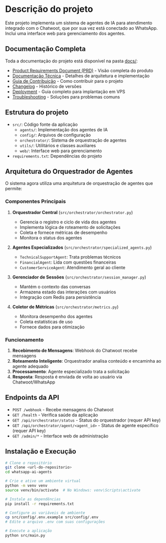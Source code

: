 # Descrição do projeto
Este projeto implementa um sistema de agentes de IA para atendimento integrado com o Chatwoot, que por sua vez está conectado ao WhatsApp. Inclui uma interface web para gerenciamento dos agentes.

## Documentação Completa
Toda a documentação do projeto está disponível na pasta [docs/](docs/):

- [Product Requirements Document (PRD)](docs/PRD.md) - Visão completa do produto
- [Documentação Técnica](docs/technical.md) - Detalhes de arquitetura e implementação
- [Guia de Contribuição](docs/contributing.md) - Como contribuir para o projeto
- [Changelog](docs/CHANGELOG.md) - Histórico de versões
- [Deployment](docs/deployment.md) - Guia completo para implantação em VPS
- [Troubleshooting](docs/TROUBLESHOOTING.md) - Soluções para problemas comuns

## Estrutura do projeto
- `src/`: Código fonte da aplicação
  - `agents/`: Implementação dos agentes de IA
  - `config/`: Arquivos de configuração
  - `orchestrator/`: Sistema de orquestração de agentes
  - `utils/`: Utilitários e classes auxiliares
  - `web/`: Interface web para gerenciamento
- `requirements.txt`: Dependências do projeto

## Arquitetura do Orquestrador de Agentes

O sistema agora utiliza uma arquitetura de orquestração de agentes que permite:

### Componentes Principais

1. **Orquestrador Central** (`src/orchestrator/orchestrator.py`)
   - Gerencia o registro e ciclo de vida dos agentes
   - Implementa lógica de roteamento de solicitações
   - Coleta e fornece métricas de desempenho
   - Monitora o status dos agentes

2. **Agentes Especializados** (`src/orchestrator/specialized_agents.py`)
   - `TechnicalSupportAgent`: Trata problemas técnicos
   - `FinancialAgent`: Lida com questões financeiras
   - `CustomerServiceAgent`: Atendimento geral ao cliente

3. **Gerenciador de Sessões** (`src/orchestrator/session_manager.py`)
   - Mantém o contexto das conversas
   - Armazena estado das interações com usuários
   - Integração com Redis para persistência

4. **Coletor de Métricas** (`src/orchestrator/metrics.py`)
   - Monitora desempenho dos agentes
   - Coleta estatísticas de uso
   - Fornece dados para otimização

### Funcionamento

1. **Recebimento de Mensagens**: Webhook do Chatwoot recebe mensagens
2. **Roteamento Inteligente**: Orquestrador analisa conteúdo e encaminha ao agente adequado
3. **Processamento**: Agente especializado trata a solicitação
4. **Resposta**: Resposta é enviada de volta ao usuário via Chatwoot/WhatsApp

## Endpoints da API

- `POST /webhook` - Recebe mensagens do Chatwoot
- `GET /health` - Verifica saúde da aplicação
- `GET /api/orchestrator/status` - Status do orquestrador (requer API key)
- `GET /api/orchestrator/agent/<agent_id>` - Status de agente específico (requer API key)
- `GET /admin/*` - Interface web de administração

## Instalação e Execução

```bash
# Clone o repositório
git clone <url-do-repositorio>
cd whatsapp-ai-agents

# Crie e ative um ambiente virtual
python -m venv venv
source venv/bin/activate  # No Windows: venv\Scripts\activate

# Instale as dependências
pip install -r requirements.txt

# Configure as variáveis de ambiente
cp src/config/.env.example src/config/.env
# Edite o arquivo .env com suas configurações

# Execute a aplicação
python src/main.py
```